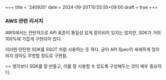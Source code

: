 +++
title = '240920'
date = 2024-09-20T10:55:55+09:00
draft = true
+++

### AWS 관련 리서치

AWS에서는 전반적으로 API 표준이 통일성 있게 정의되어 있지는 않지만,
SDK가 거의 100%에 가깝게 구현되어 있다.

이러한 탄탄한 SDK를 SSOT 처럼 사용하는 듯 하다.
굳이 API Spec이 세세하게 정의되지 않아도 무방할 정도로 구현됨.

=> 생각보다 SDK를 잘 만들고, 이를 잘 사용할 수 있도록 구성해두는 것이 매우 중요하다.